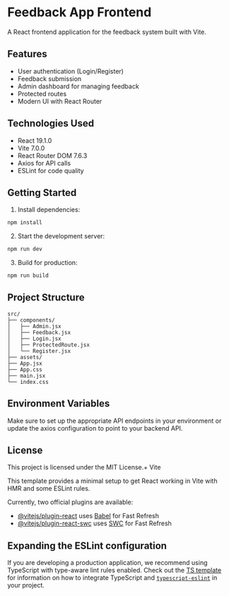 # Feedback App Frontend

A React frontend application for the feedback system built with Vite.

## Features

- User authentication (Login/Register)
- Feedback submission
- Admin dashboard for managing feedback
- Protected routes
- Modern UI with React Router

## Technologies Used

- React 19.1.0
- Vite 7.0.0
- React Router DOM 7.6.3
- Axios for API calls
- ESLint for code quality

## Getting Started

1. Install dependencies:
```bash
npm install
```

2. Start the development server:
```bash
npm run dev
```

3. Build for production:
```bash
npm run build
```

## Project Structure

```
src/
├── components/
│   ├── Admin.jsx
│   ├── Feedback.jsx
│   ├── Login.jsx
│   ├── ProtectedRoute.jsx
│   └── Register.jsx
├── assets/
├── App.jsx
├── App.css
├── main.jsx
└── index.css
```

## Environment Variables

Make sure to set up the appropriate API endpoints in your environment or update the axios configuration to point to your backend API.

## License

This project is licensed under the MIT License.+ Vite

This template provides a minimal setup to get React working in Vite with HMR and some ESLint rules.

Currently, two official plugins are available:

- [@vitejs/plugin-react](https://github.com/vitejs/vite-plugin-react/blob/main/packages/plugin-react) uses [Babel](https://babeljs.io/) for Fast Refresh
- [@vitejs/plugin-react-swc](https://github.com/vitejs/vite-plugin-react/blob/main/packages/plugin-react-swc) uses [SWC](https://swc.rs/) for Fast Refresh

## Expanding the ESLint configuration

If you are developing a production application, we recommend using TypeScript with type-aware lint rules enabled. Check out the [TS template](https://github.com/vitejs/vite/tree/main/packages/create-vite/template-react-ts) for information on how to integrate TypeScript and [`typescript-eslint`](https://typescript-eslint.io) in your project.
